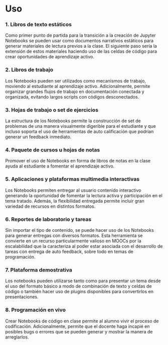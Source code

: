 # Uso

### 1. Libros de texto estáticos

Como primer punto de partida para la transición a la creación de Jupyter Notebooks se pueden usar como documentos narrativos estáticos para generar materiales de lectura previos a la clase. El siguiente paso sería la extensión de estos materiales haciendo uso de las celdas de código para crear oportunidades de aprendizaje activo.

### 2. Libros de trabajo

Los Notebooks pueden ser utilizados como mecanismos de trabajo, moviendo al estudiante al aprendizaje activo. Adicionalmente, permite organizar grandes flujos de trabajo en documentación conectada y organizada, evitando largos scripts con códigos desconectados.

### 3. Hojas de trabajo o set de ejercicios

La estructura de los Notebooks permite la construcción de set de problemas de una manera visualmente digerible para el estudiante y que incluso soporta el uso de herramientas de auto calificación que podrían generar un feedback inmediato.

### 4. Paquete de cursos u hojas de notas

Promover el uso de Notebooks en forma de libros de notas en la clase ayuda al estudiante a fomentar el aprendizaje activo.

### 5. Aplicaciones y plataformas multimedia interactivas

Los Notebooks permiten entregar al usuario contenido interactivo generando la oportunidad de fomentar la lectura activa y participación en el tema tratado. Además, la flexibilidad entregada permite incluir gran variedad de recursos en distintos formatos.

### 6. Reportes de laboratorio y tareas

Sin importar el tipo de contenido, se puede hacer uso de los Notebooks para generar entregas con diversos formatos. Esta herramienta se convierte en un recurso particularmente valioso en MOOCs por la escalabilidad que la caracteriza al poder estar asociada con el desarrollo de tareas con entrega de auto feedback, sobre todo en temas de programación.

### 7. Plataforma demostrativa

Los notebooks pueden utilizarse tanto como para presentar un tema desde el uso del formato básico a modo de combinación de texto y celdas de código o también hacer uso de plugins disponibles para convertirlos en presentaciones.

### 8. Programación en vivo

Crear Notebooks de código en clase permite al alumno vivir el proceso de codificación. Adicionalmente, permite que el docente haga incapié en posibles bugs o errores que se pueden generar y mostrar la manera de arreglarlos.




